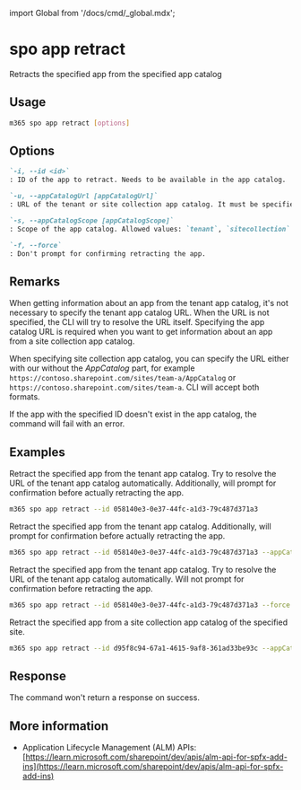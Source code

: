 <!-- DISCLAIMER: All secrets, passwords, and sensitive values in this document are examples only and not real credentials. -->
import Global from '/docs/cmd/_global.mdx';

# spo app retract

Retracts the specified app from the specified app catalog

## Usage

```sh
m365 spo app retract [options]
```

## Options

```md definition-list
`-i, --id <id>`
: ID of the app to retract. Needs to be available in the app catalog.

`-u, --appCatalogUrl [appCatalogUrl]`
: URL of the tenant or site collection app catalog. It must be specified when the scope is `sitecollection`.

`-s, --appCatalogScope [appCatalogScope]`
: Scope of the app catalog. Allowed values: `tenant`, `sitecollection`. Defaults to `tenant`.

`-f, --force`
: Don't prompt for confirming retracting the app.
```

<Global />

## Remarks

When getting information about an app from the tenant app catalog, it's not necessary to specify the tenant app catalog URL. When the URL is not specified, the CLI will try to resolve the URL itself. Specifying the app catalog URL is required when you want to get information about an app from a site collection app catalog.

When specifying site collection app catalog, you can specify the URL either with our without the _AppCatalog_ part, for example `https://contoso.sharepoint.com/sites/team-a/AppCatalog` or `https://contoso.sharepoint.com/sites/team-a`. CLI will accept both formats.

If the app with the specified ID doesn't exist in the app catalog, the command will fail with an error.

## Examples

Retract the specified app from the tenant app catalog. Try to resolve the URL of the tenant app catalog automatically. Additionally, will prompt for confirmation before actually retracting the app.

```sh
m365 spo app retract --id 058140e3-0e37-44fc-a1d3-79c487d371a3
```

Retract the specified app from the tenant app catalog. Additionally, will prompt for confirmation before actually retracting the app.

```sh
m365 spo app retract --id 058140e3-0e37-44fc-a1d3-79c487d371a3 --appCatalogUrl https://contoso.sharepoint.com/sites/apps
```

Retract the specified app from the tenant app catalog. Try to resolve the URL of the tenant app catalog automatically. Will not prompt for confirmation before retracting the app.

```sh
m365 spo app retract --id 058140e3-0e37-44fc-a1d3-79c487d371a3 --force
```

Retract the specified app from a site collection app catalog of the specified site.

```sh
m365 spo app retract --id d95f8c94-67a1-4615-9af8-361ad33be93c --appCatalogScope sitecollection --appCatalogUrl https://contoso.sharepoint.com/sites/site1
```

## Response

The command won't return a response on success.

## More information

- Application Lifecycle Management (ALM) APIs: [https://learn.microsoft.com/sharepoint/dev/apis/alm-api-for-spfx-add-ins](https://learn.microsoft.com/sharepoint/dev/apis/alm-api-for-spfx-add-ins)
